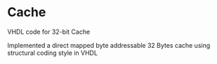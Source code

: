 # Cache
VHDL code for 32-bit Cache

Implemented a direct mapped byte addressable 32 Bytes cache using structural coding style in VHDL

